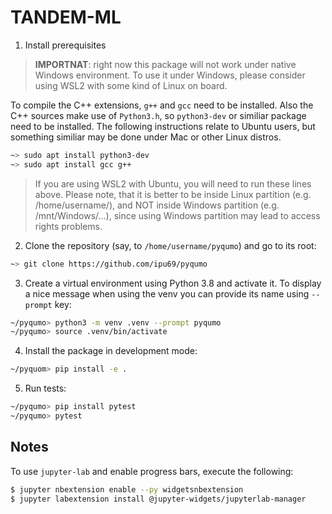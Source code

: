 # TANDEM-ML


1. Install prerequisites

> **IMPORTNAT**: right now this package will not work under native Windows environment.
> To use it under Windows, please consider using WSL2 with some kind of Linux on board.

To compile the C++ extensions, `g++` and `gcc` need to be installed. Also the C++ sources
make use of `Python3.h`, so `python3-dev` or similiar package need to be installed. 
The following instructions relate to Ubuntu users, but something similiar may be done
under Mac or other Linux distros.

```bash
~> sudo apt install python3-dev
~> sudo apt install gcc g++
```

> If you are using WSL2 with Ubuntu, you will need to run these lines above.
> Please note, that it is better to be inside Linux partition (e.g. /home/username/),
> and NOT inside Windows partition (e.g. /mnt/Windows/...), since using Windows
> partition may lead to access rights problems.

2. Clone the repository (say, to `/home/username/pyqumo`) and go to its root:

```bash
~> git clone https://github.com/ipu69/pyqumo
```

3. Create a virtual environment using Python 3.8 and activate it.
To display a nice message when using the venv you can provide its name using `--prompt` key:

```bash
~/pyqumo> python3 -m venv .venv --prompt pyqumo
~/pyqumo> source .venv/bin/activate
```

4. Install the package in development mode:

```bash
~/pyquom> pip install -e .
```

5. Run tests:

```bash
~/pyqumo> pip install pytest
~/pyqumo> pytest
```

## Notes

To use `jupyter-lab` and enable progress bars, execute the following:

```bash
$ jupyter nbextension enable --py widgetsnbextension
$ jupyter labextension install @jupyter-widgets/jupyterlab-manager
